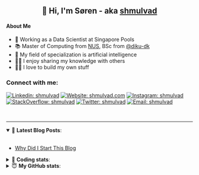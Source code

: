 <h2 align="center">
	👋 Hi, I'm Søren - aka <a href="https://shmulvad.com">shmulvad</a>
</h2>

#### About Me
- 🤖 Working as a Data Scientist at Singapore Pools
- 📚 Master of Computing from [NUS], BSc from [@diku-dk]
- 🧠 My field of specialization is artificial intelligence
- 👨‍🏫 I enjoy sharing my knowledge with others
- 👨‍💻 I love to build my own stuff

### Connect with me:

[![Linkedin: shmulvad](https://img.shields.io/badge/shmulvad-blue?style=flat&logo=Linkedin&logoColor=white)][linkedin]
[![Website: shmulvad.com](https://img.shields.io/badge/shmulvad.com-47CCCC?&style=flat&logo=Google-Chrome&logoColor=white)][website]
[![Instagram: shmulvad](https://img.shields.io/badge/-@shmulvad-purple?style=flat&logo=Instagram&logoColor=white)][instagram]
[![StackOverflow: shmulvad](https://img.shields.io/badge/shmulvad-FE7A16?style=flat&logo=stack-overflow&logoColor=white)][stackOverflow]
[![Twitter: shmulvad](https://img.shields.io/badge/@shmulvad-1ca0f1?style=flat&logo=twitter&logoColor=white)][twitter]
[![Email: shmulvad](https://img.shields.io/badge/shmulvad-D14836?style=flat&logo=gmail&logoColor=white)][mail]

<br />

---

<details open>
 <summary>📕 <b>Latest Blog Posts</b>: </summary>

<br>

<!-- BLOG-POST-LIST:START -->
- [Why Did I Start This Blog](https://shmulvad.com/blog/why-did-start-this-blog)
<!-- BLOG-POST-LIST:END -->

</details>

<!-- --- -->

<details>
 <summary>🤖 <b>Coding stats</b>: </summary>

<br>

NOTE: Doesn't track coding at work or work done in environments such as Jupyter Notebooks.

<!--START_SECTION:waka-->
![Code Time](http://img.shields.io/badge/Code%20Time-2%2C445%20hrs%2052%20mins-blue)

**I'm a Night 🦉** 

```text
🌞 Morning                466 commits         ██░░░░░░░░░░░░░░░░░░░░░░░   08.90 % 
🌆 Daytime                1399 commits        ███████░░░░░░░░░░░░░░░░░░   26.72 % 
🌃 Evening                2105 commits        ██████████░░░░░░░░░░░░░░░   40.20 % 
🌙 Night                  1266 commits        ██████░░░░░░░░░░░░░░░░░░░   24.18 % 
```


📊 **This Week I Spent My Time On** 

```text
💬 Programming Languages: 
Python                   6 hrs 8 mins        █████████████████░░░░░░░░   66.21 % 
Other                    1 hr 30 mins        ████░░░░░░░░░░░░░░░░░░░░░   16.33 % 
Markdown                 56 mins             ███░░░░░░░░░░░░░░░░░░░░░░   10.09 % 
Text                     12 mins             █░░░░░░░░░░░░░░░░░░░░░░░░   02.23 % 
HTML                     11 mins             ░░░░░░░░░░░░░░░░░░░░░░░░░   02.00 % 

🔥 Editors: 
VS Code                  7 hrs 29 mins       ████████████████████░░░░░   80.79 % 
Zsh                      1 hr 30 mins        ████░░░░░░░░░░░░░░░░░░░░░   16.33 % 
Sublime Text             16 mins             █░░░░░░░░░░░░░░░░░░░░░░░░   02.88 % 

🐱‍💻 Projects: 
overvaagning-admin       6 hrs 39 mins       ██████████████████░░░░░░░   71.80 % 
km24-core                45 mins             ██░░░░░░░░░░░░░░░░░░░░░░░   08.23 % 
hit-locator              44 mins             ██░░░░░░░░░░░░░░░░░░░░░░░   08.03 % 
company-scrapers         35 mins             ██░░░░░░░░░░░░░░░░░░░░░░░   06.46 % 
Unknown Project          16 mins             █░░░░░░░░░░░░░░░░░░░░░░░░   02.88 % 
```


 Last Updated on 08/04/2024 18:41:59 UTC
<!--END_SECTION:waka-->

</details>

<!-- --- -->

<details>
 <summary>😇 <b>My GitHub stats</b>: </summary>

<br>

<img align="left" alt="shmulvad's Github Stats" src="https://github-readme-stats.vercel.app/api?username=shmulvad&show_icons=true&hide_border=true" />

</details>



[website]: https://shmulvad.com
[twitter]: https://twitter.com/shmulvad
[linkedin]: https://linkedin.com/in/shmulvad
[instagram]: https://instagram.com/shmulvad
[stackOverflow]: https://stackoverflow.com/users/9248793/shmulvad
[mail]: mailto:shmulvad@gmail.com
[@diku-dk]: https://github.com/diku-dk
[github]: https://github.com/shmulvad
[NUS]: https://www.nus.edu.sg